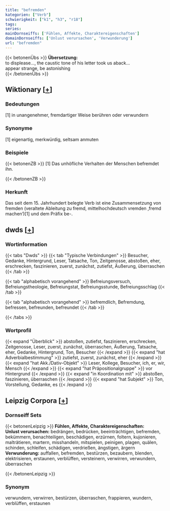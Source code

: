 ```yaml
---
title: "befremden"
kategorien: ["Verb"]
schwierigkeit: ["k1", "h3", "r18"]
tags:
series:
mainDornseiffs: ['Fühlen, Affekte, Charaktereigenschaften']
domainDornseiffs: ['Unlust verursachen', 'Verwunderung']
url: "befremden"
---
```


{{< betonenÜbs >}}
**Übersetzung:**  
to displease..., the caustic tone of his letter took us aback...  
appear strange, be astonishing  
{{< /betonenÜbs >}}

## Wiktionary [[+](https://de.wiktionary.org/wiki/befremden)]

### Bedeutungen
[1] in unangenehmer, fremdartiger Weise berühren oder verwundern  

### Synonyme
[1] eigenartig, merkwürdig, seltsam anmuten  

### Beispiele
{{< betonenZB >}}
[1] Das unhöfliche Verhalten der Menschen befremdet ihn.  

{{< /betonenZB >}}
### Herkunft
Das seit dem 15. Jahrhundert belegte Verb ist eine Zusammensetzung  von fremden (veraltete Ableitung zu fremd, mittelhochdeutsch vremden ‚fremd machen‘)[1] und dem Präfix be-.  



## dwds [[+](https://www.dwds.de/wb/befremden)]

### Wortinformation
{{< tabs "Dwds" >}}
{{< tab "Typische Verbindungen" >}}
Besucher, Gedanke, Hintergrund, Leser, Tatsache, Ton, Zeitgenosse, abstoßen, eher, erschrecken, faszinieren, zuerst, zunächst, zutiefst, Äußerung, überraschen
{{< /tab >}}

{{< tab "alphabetisch vorangehend" >}}
Befreiungsversuch, Befreiungstheologie, Befreiungstat, Befreiungsstunde, Befreiungsschlag
{{< /tab >}}

{{< tab "alphabetisch vorangehend" >}}
befremdlich, Befremdung, befressen, befreunden, befreundet
{{< /tab >}}

{{< /tabs >}}

### Wortprofil
{{< expand "Überblick" >}} abstoßen, zutiefst, faszinieren, erschrecken, Zeitgenosse, Leser, zuerst, zunächst, überraschen, Äußerung, Tatsache, eher, Gedanke, Hintergrund, Ton, Besucher {{< /expand >}}
{{< expand "hat Adverbialbestimmung" >}} zutiefst, zuerst, zunächst, eher {{< /expand >}}
{{< expand "hat Akk./Dativ-Objekt" >}} Leser, Kollege, Besucher, ich, er, wir, Mensch {{< /expand >}}
{{< expand "hat Präpositionalgruppe" >}} vor Hintergrund {{< /expand >}}
{{< expand "in Koordination mit" >}} abstoßen, faszinieren, überraschen {{< /expand >}}
{{< expand "hat Subjekt" >}} Ton, Vorstellung, Gedanke, es {{< /expand >}}

## Leipzig Corpora [[+](https://corpora.uni-leipzig.de/en/res?word=befremden&corpusId=deu_newscrawl-public_2018)]

### Dornseiff Sets
{{< betonenLeipzig >}}
**Fühlen, Affekte, Charaktereigenschaften:**  
**Unlust verursachen:** bedrängen, bedrücken, beeinträchtigen, befremden, bekümmern, benachteiligen, beschädigen, erzürnen, foltern, kujonieren, malträtieren, martern, misshandeln, mitspielen, peinigen, plagen, quälen, schinden, schleifen, schädigen, verdrießen, ängstigen, ärgern  
**Verwunderung:** auffallen, befremden, bestürzen, bezaubern, blenden, elektrisieren, erstaunen, verblüffen, versteinern, verwirren, verwundern, überraschen  

{{< /betonenLeipzig >}}

### Synonym
verwundern, verwirren, bestürzen, überraschen, frappieren, wundern, verblüffen, erstaunen

